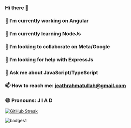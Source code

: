 ### Hi there 👋

### 🔭 I’m currently working on Angular
### 🌱 I’m currently learning NodeJs
### 👯 I’m looking to collaborate on Meta/Google
### 🤔 I’m looking for help with ExpressJs
### 💬 Ask me about JavaScript/TypeScript
### 📫 How to reach me: jeathrahmatullah@gmail.com
### 😄 Pronouns: J I A D

[![GitHub Streak](https://github-readme-streak-stats.herokuapp.com/?user=JeathRahmatUllah)](https://git.io/streak-stats)

![badges1](https://dev-to-uploads.s3.amazonaws.com/uploads/articles/6n8fc8zw8pawxveffitx.png)


